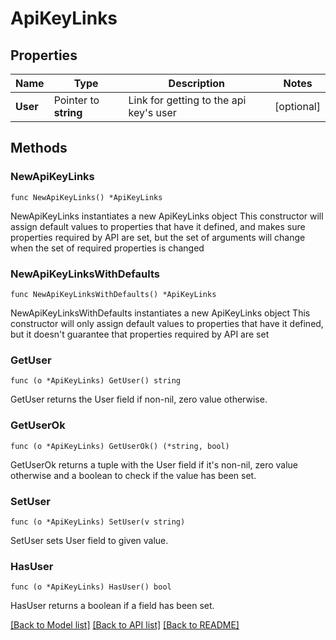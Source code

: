 # ApiKeyLinks

## Properties

Name | Type | Description | Notes
------------ | ------------- | ------------- | -------------
**User** | Pointer to **string** | Link for getting to the api key&#39;s user | [optional] 

## Methods

### NewApiKeyLinks

`func NewApiKeyLinks() *ApiKeyLinks`

NewApiKeyLinks instantiates a new ApiKeyLinks object
This constructor will assign default values to properties that have it defined,
and makes sure properties required by API are set, but the set of arguments
will change when the set of required properties is changed

### NewApiKeyLinksWithDefaults

`func NewApiKeyLinksWithDefaults() *ApiKeyLinks`

NewApiKeyLinksWithDefaults instantiates a new ApiKeyLinks object
This constructor will only assign default values to properties that have it defined,
but it doesn't guarantee that properties required by API are set

### GetUser

`func (o *ApiKeyLinks) GetUser() string`

GetUser returns the User field if non-nil, zero value otherwise.

### GetUserOk

`func (o *ApiKeyLinks) GetUserOk() (*string, bool)`

GetUserOk returns a tuple with the User field if it's non-nil, zero value otherwise
and a boolean to check if the value has been set.

### SetUser

`func (o *ApiKeyLinks) SetUser(v string)`

SetUser sets User field to given value.

### HasUser

`func (o *ApiKeyLinks) HasUser() bool`

HasUser returns a boolean if a field has been set.


[[Back to Model list]](../README.md#documentation-for-models) [[Back to API list]](../README.md#documentation-for-api-endpoints) [[Back to README]](../README.md)


